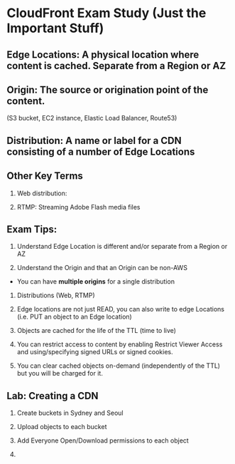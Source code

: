 # CloudFront Exam Study (Just the Important Stuff)

## Edge Locations:  A physical location where content is cached.  Separate from a Region or AZ

## Origin:  The source or origination point of the content.  
(S3 bucket, EC2 instance, Elastic Load Balancer, Route53)

## Distribution:  A name or label for a CDN consisting of a number of Edge Locations

## Other Key Terms

1. Web distribution:  

2. RTMP: Streaming Adobe Flash media files



## Exam Tips:

1. Understand Edge Location is different and/or separate from a Region or AZ

1. Understand the Origin and that an Origin can be non-AWS
  * You can have **multiple origins** for a single distribution

1. Distributions (Web, RTMP)

1. Edge locations are not just READ, you can also write to edge Locations (i.e.
  PUT an object to an Edge location)

1. Objects are cached for the life of the TTL (time to live)

1. You can restrict access to content by enabling Restrict Viewer Access
and using/specifying signed URLs or signed cookies.

1. You can clear cached objects on-demand (independently of the TTL) but you
will be charged for it.



## Lab:  Creating a CDN

1. Create buckets in Sydney and Seoul

1. Upload objects to each bucket

1. Add Everyone Open/Download permissions to each object

4.  
